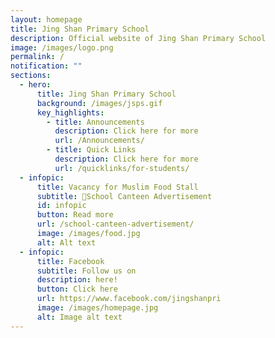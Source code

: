 ```yaml
---
layout: homepage
title: Jing Shan Primary School
description: Official website of Jing Shan Primary School
image: /images/logo.png
permalink: /
notification: ""
sections:
  - hero:
      title: Jing Shan Primary School
      background: /images/jsps.gif
      key_highlights:
        - title: Announcements
          description: Click here for more
          url: /Announcements/
        - title: Quick Links
          description: Click here for more
          url: /quicklinks/for-students/
  - infopic:
      title: Vacancy for Muslim Food Stall
      subtitle: 🍴School Canteen Advertisement
      id: infopic
      button: Read more
      url: /school-canteen-advertisement/
      image: /images/food.jpg
      alt: Alt text
  - infopic:
      title: Facebook
      subtitle: Follow us on
      description: here!
      button: Click here
      url: https://www.facebook.com/jingshanpri
      image: /images/homepage.jpg
      alt: Image alt text
---
```

